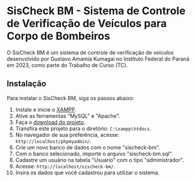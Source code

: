 # SisCheck BM - Sistema de Controle de Verificação de Veículos para Corpo de Bombeiros

O SisCheck BM é um sistema de controle de verificação de veículos desenvolvido por Gustavo Amamia Kumagai no Instituto Federal do Paraná em 2023, como parte do Trabalho de Curso (TC).

## Instalação

Para instalar o SisCheck BM, siga os passos abaixo:

1. Instale e inicie o [XAMPP](https://www.apachefriends.org/index.html).
2. Ative as ferramentas "MySQL" e "Apache".
3. Faça o [download do projeto](https://github.com/TofuVoador/sischeck-bm).
4. Transfira este projeto para o diretório: `C:\xampp\htdocs`.
5. No navegador de sua preferência, acesse: `http://localhost/phpmyadmin/`.
6. Crie um novo banco de dados com o nome "sischeck-bm".
7. Com o banco selecionado, importe o arquivo "sischeck-bm.sql".
8. Cadastre um usuário na tabela "Usuario" com o tipo "administrador".
9. Acesse: `http://localhost/sischeck-bm/`.
10. Insira os dados que você cadastrou para utilizar o sistema.

